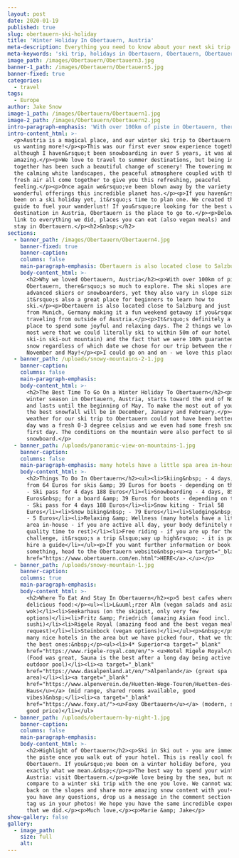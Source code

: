 ```yaml
---
layout: post
date: 2020-01-19
published: true
slug: obertauern-ski-holiday
title: 'Winter Holiday In Obertauern, Austria'
meta-description: Everything you need to know about your next ski trip in Obertauern.
meta-keywords: 'ski trip, holidays in Obertauern, Obertauern, Obertauern Austria'
image_path: /images/Obertauern/Obertauern3.jpg
banner-1_path: /images/Obertauern/Obertauern5.jpg
banner-fixed: true
categories:
  - travel
tags:
  - Europe
author: Jake Snow
image-1_path: /images/Obertauern/Obertauern1.jpg
image-2_path: /images/Obertauern/Obertauern2.jpg
intro-paragraph-emphasis: 'With over 100km of piste in Obertauern, there’s so much to explore.'
intro-content_html: >-
  <p>Austria is a magical place, and our winter ski trip to Obertauern has left
  us wanting more!</p><p>This was our first ever snow experience together and
  although I haven&rsquo;t been snowboarding in over 5 years, it was absolutely
  amazing.</p><p>We love to travel to summer destinations, but being in the snow
  together has been such a beautiful change of scenery! The towering mountains,
  the calming white landscapes, the peaceful atmosphere coupled with the crisp,
  fresh air all come together to give you this refreshing, peaceful
  feeling.</p><p>Once again we&rsquo;ve been blown away by the variety of
  wonderful offerings this incredible planet has.</p><p>If you haven&rsquo;t
  been on a ski holiday yet, it&rsquo;s time to plan one. We created this travel
  guide to fuel your wanderlust! If you&rsquo;re looking for the best winter ski
  destination in Austria, Obertauern is the place to go to.</p><p>Below we will
  link to everything we did, places you can eat (also vegan meals) and where to
  stay in Obertauern.</p><h2>&nbsp;</h2>
sections:
  - banner_path: /images/Obertauern/Obertauern4.jpg
    banner-fixed: true
    banner-caption:
    columns: false
    main-paragraph-emphasis: Obertauern is also located close to Salzburg
    body-content_html: >-
      <h2>Why we loved Obertauern, Austria</h2><p>With over 100km of piste in
      Obertauern, there&rsquo;s so much to explore. The ski slopes are ideal for
      advanced skiers or snowboarders, yet they also vary in slope size and so
      it&rsquo;s also a great place for beginners to learn how to
      ski.</p><p>Obertauern is also located close to Salzburg and just 2 hours
      from Munich, Germany making it a fun weekend getaway if you&rsquo;re
      traveling from outside of Austria.</p><p>It&rsquo;s definitely a great
      place to spend some joyful and relaxing days. The 2 things we loved the
      most were that we could literally ski to within 50m of our hotel (a true
      ski-in ski-out mountain) and the fact that we were 100% guaranteed real
      snow regardless of which date we chose for our trip between the months of
      November and May!</p><p>I could go on and on - we love this place!</p>
  - banner_path: /uploads/snowy-mountains-2-1.jpg
    banner-caption:
    columns: false
    main-paragraph-emphasis:
    body-content_html: >-
      <h2>The Best Time To Go On a Winter Holiday To Obertauern</h2><p>The
      winter season in Obertauern, Austria, starts toward the end of November
      and lasts until the beginning of May. To make the most out of your time,
      the best snowfall will be in December, January and February.</p><p>The
      weather for our ski trip to Obertauern could not have been better! Every
      day was a fresh 0-3 degree celsius and we even had some fresh snow on our
      first day. The conditions on the mountain were also perfect to ski or
      snowboard.</p>
  - banner_path: /uploads/panoramic-view-on-mountains-1.jpg
    banner-caption:
    columns: false
    main-paragraph-emphasis: many hotels have a little spa area in-house
    body-content_html: >-
      <h2>Things To Do In Obertauern</h2><ul><li>Skiing&nbsp; - 4 days, starting
      from 64 Euros for skis &amp; 39 Euros for boots - depending on the season
      - Ski pass for 4 days 188 Euros</li><li>Snowboarding - 4 days, 85
      Euros&nbsp; for a board &amp; 39 Euros for boots - depending on the season
      - Ski pass for 4 days 188 Euros</li><li>Snow kiting - Trial 58
      Euros</li><li>Snow biking&nbsp; - 79 Euros</li><li>Sledging&nbsp; by night
      - 5 Euros</li><li>Relaxing &amp; Wellness (many hotels have a little spa
      area in-house - if you are active all day, your body definitely needs some
      quality time to rest)</li><li>Free riding - if you are up for the
      challenge, it&rsquo;s a trip &lsquo;way up high&rsquo; - it is possible to
      hire a guide</li></ul><p>If you want further information or book
      something, head to the Obertauern website&nbsp;<u><a target="_blank"
      href="https://www.obertauern.com/en.html">HERE</a>.</u></p>
  - banner_path: /uploads/snowy-mountain-1.jpg
    banner-caption:
    columns: true
    main-paragraph-emphasis:
    body-content_html: >-
      <h2>Where To Eat And Stay In Obertauern</h2><p>5 best cafes where to have
      delicious food:</p><ul><li>L&uuml;rzer Alm (vegan salads and asian
      wok)</li><li>Seekarhaus (on the skipist, only very few
      options)</li><li>Fritz &amp; Friedrich (amazing Asian food incl. the best
      sushi)</li><li>Rigele Royal (amazing food and the best vegan meals on
      request)</li><li>Steinbock (vegan options)</li></ul><p>&nbsp;</p><p>So
      many nice hotels in the area but we have picked four, that we think are
      the best ones:&nbsp;</p><ul><li>4* Superior<a target="_blank"
      href="https://www.rigele-royal.com/en/"> <u>Hotel Rigele Royal</u></a>
      (Food was great, Sauna is the best after a long day being active + in /
      outdoor pool)</li><li><a target="_blank"
      href="https://www.dasalpenland.at/en/">Alpenland</a> (great spa
      area)</li><li><a target="_blank"
      href="https://www.alpenverein.de/Huetten-Wege-Touren/Huetten-des-Bundesverbands/DAV-Haus-Obertauern/"><u>DAV
      Haus</u></a> (mid range, shared rooms available, good
      vibes)&nbsp;</li><li><a target="_blank"
      href="https://www.foxy.at/"><u>Foxy Obertauern</u></a> (modern, stylish,
      good price)</li></ul>
  - banner_path: /uploads/obertauern-by-night-1.jpg
    banner-caption:
    columns: false
    main-paragraph-emphasis:
    body-content_html: >-
      <h2>Highlight of Obertauern</h2><p>Ski in Ski out - you are immediately on
      the piste once you walk out of your hotel. This is really cool feature of
      Obertauern. If you&rsquo;ve been on a winter holiday before, you know
      exactly what we mean.&nbsp;</p><p>The best way to spend your winter in
      Austria: visit Obertauern.</p><p>We love being by the sea, but nothing can
      compare to a winter ski trip with the one you love. We cannot wait to get
      back on the slopes and share more amazing snow content with you!</p><p>If
      you have any questions, drop us a message in the comment section below, or
      tag us in your photos! We hope you have the same incredible experience
      that we did.</p><p>Much love,</p><p>Marie &amp; Jake</p>
show-gallery: false
gallery:
  - image_path:
    size: full
    alt:
---
```

